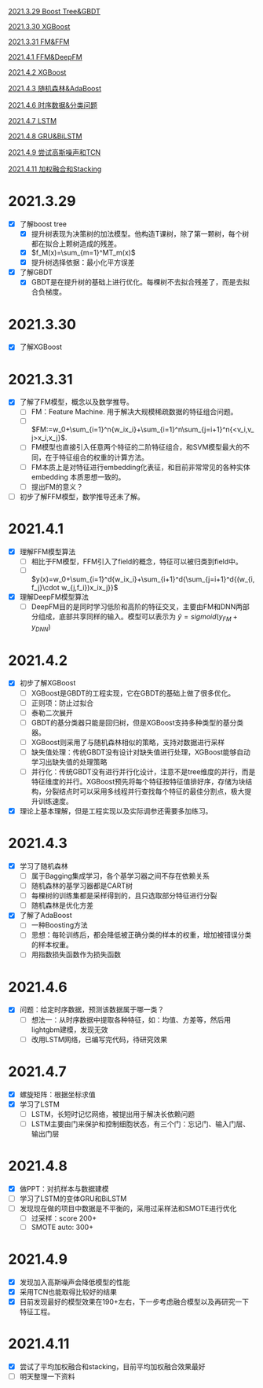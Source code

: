 

[2021.3.29 Boost Tree&GBDT](#2021.3.29)

[2021.3.30 XGBoost](#2021.3.30)

[2021.3.31 FM&FFM](#2021.3.31)

[2021.4.1 FFM&DeepFM](#2021.4.1)

[2021.4.2 XGBoost](#2021.4.2)

[2021.4.3 随机森林&AdaBoost](#2021.4.3)

[2021.4.6 时序数据&分类问题](#2021.4.6)

[2021.4.7 LSTM](#2021.4.7)

[2021.4.8 GRU&BiLSTM](#2021.4.8)

[2021.4.9 尝试高斯噪声和TCN](#2021.4.9)

[2021.4.11 加权融合和Stacking](#2021.4.11)


# 2021.3.29
 <span id="2021.3.29"></span>

- [x] 了解boost tree
  - [x] 提升树表现为决策树的加法模型。他构造T课树，除了第一颗树，每个树都在拟合上颗树造成的残差。
  - [x] $f_M(x)=\sum_{m=1}^MT_m(x)$
  - [x] 提升树选择依据：最小化平方误差
- [x] 了解GBDT
  - [x] GBDT是在提升树的基础上进行优化。每棵树不去拟合残差了，而是去拟合负梯度。

# 2021.3.30
 <span id="2021.3.30"></span>

- [x] 了解XGBoost 


# 2021.3.31
 <span id="2021.3.31"></span>
 
- [x] 了解了FM模型，概念以及数学推导。
  - [ ] FM：Feature Machine. 用于解决大规模稀疏数据的特征组合问题。
  - [ ] $FM:=w_0+\sum_{i=1}^n{w_ix_i}+\sum_{i=1}^n\sum_{j=i+1}^n{<v_i,v_j>x_i,x_j}$.
  - [ ] FM模型也直接引入任意两个特征的二阶特征组合，和SVM模型最大的不同，在于特征组合的权重的计算方法。
  - [ ] FM本质上是对特征进行embedding化表征，和目前非常常见的各种实体embedding 本质思想一致的。
  - [ ] 提出FM的意义？
- [ ] 初步了解FFM模型，数学推导还未了解。

# 2021.4.1
 <span id="2021.4.1"></span>

- [x] 理解FFM模型算法
  - [ ] 相比于FM模型，FFM引入了field的概念，特征可以被归类到field中。
  - [ ] $y(x)=w_0+\sum_{i=1}^d{w_ix_i}+\sum_{i+1}^d{\sum_{j=i+1}^d{(w_{i,f_j}\cdot w_{j,f_i})x_ix_j}}$
- [x] 理解DeepFM模型算法
  - [ ] DeepFM目的是同时学习低阶和高阶的特征交叉，主要由FM和DNN两部分组成，底部共享同样的输入。模型可以表示为 $\hat{y}=sigmoid(y_{FM}+y_{DNN})$

# 2021.4.2
 <span id="2021.4.2"></span>

 - [x] 初步了解XGBoost
   - [ ] XGBoost是GBDT的工程实现，它在GBDT的基础上做了很多优化。
   - [ ] 正则项：防止过拟合
   - [ ] 泰勒二次展开
   - [ ] GBDT的基分类器只能是回归树，但是XGBoost支持多种类型的基分类器。
   - [ ] XGBoost则采用了与随机森林相似的策略，支持对数据进行采样
   - [ ] 缺失值处理：传统GBDT没有设计对缺失值进行处理，XGBoost能够自动学习出缺失值的处理策略
   - [ ] 并行化：传统GBDT没有进行并行化设计，注意不是tree维度的并行，而是特征维度的并行。XGBoost预先将每个特征按特征值排好序，存储为块结构，分裂结点时可以采用多线程并行查找每个特征的最佳分割点，极大提升训练速度。
 - [x] 理论上基本理解，但是工程实现以及实际调参还需要多加练习。 

# 2021.4.3
 <span id="2021.4.3"></span>

 - [x] 学习了随机森林
   - [ ] 属于Bagging集成学习，各个基学习器之间不存在依赖关系
   - [ ] 随机森林的基学习器都是CART树
   - [ ] 每棵树的训练集都是采样得到的，且只选取部分特征进行分裂
   - [ ] 随机森林是优化方差
 - [x] 了解了AdaBoost 
   - [ ] 一种Boosting方法
   - [ ] 思想：每轮训练后，都会降低被正确分类的样本的权重，增加被错误分类的样本权重。
   - [ ] 用指数损失函数作为损失函数

# 2021.4.6
 <span id="2021.4.6"></span>

 - [x] 问题：给定时序数据，预测该数据属于哪一类？
   - [ ] 想法一：从时序数据中提取各种特征，如：均值、方差等，然后用lightgbm建模，发现无效
   - [ ] 改用LSTM网络，已编写完代码，待研究效果

# 2021.4.7
 <span id="2021.4.7"></span>

 - [x] 螺旋矩阵：根据坐标求值
 - [x] 学习了LSTM
   - [ ] LSTM，长短时记忆网络，被提出用于解决长依赖问题
   - [ ] LSTM主要由门来保护和控制细胞状态，有三个门：忘记门、输入门层、输出门层 

# 2021.4.8
 <span id="2021.4.8"></span>

 - [x] 做PPT：对抗样本与数据建模
 - [ ] 学习了LSTM的变体GRU和BiLSTM
 - [ ] 发现现在做的项目中数据是不平衡的，采用过采样法和SMOTE进行优化
   - [ ] 过采样：score 200+
   - [ ] SMOTE auto: 300+

# 2021.4.9
 <span id="2021.4.9"></span>

 - [x] 发现加入高斯噪声会降低模型的性能
 - [x] 采用TCN也能取得比较好的结果
 - [x] 目前发现最好的模型效果在190+左右，下一步考虑融合模型以及再研究一下特征工程。

# 2021.4.11
 <span id="2021.4.11"></span>

 - [x] 尝试了平均加权融合和stacking，目前平均加权融合效果最好
 - [ ] 明天整理一下资料
